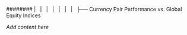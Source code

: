 ######## |   |   |   |   |   |   |   ├── Currency Pair Performance vs. Global Equity Indices

*Add content here*